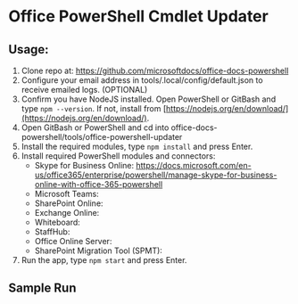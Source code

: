 # Office PowerShell Cmdlet Updater

## Usage:
1. Clone repo at: https://github.com/microsoftdocs/office-docs-powershell
1. Configure your email address in tools/.local/config/default.json to receive emailed logs. (OPTIONAL)
1. Confirm you have NodeJS installed.
    Open PowerShell or GitBash and type `npm --version`. 
    If not, install from [https://nodejs.org/en/download/](https://nodejs.org/en/download/).
1. Open GitBash or PowerShell and cd into office-docs-powershell/tools/office-powershell-updater
1. Install the required modules, type `npm install` and press Enter.
1. Install required PowerShell modules and connectors:
    - Skype for Business Online: https://docs.microsoft.com/en-us/office365/enterprise/powershell/manage-skype-for-business-online-with-office-365-powershell
    - Microsoft Teams:
    - SharePoint Online: 
    - Exchange Online: 
    - Whiteboard: 
    - StaffHub: 
    - Office Online Server: 
    - SharePoint Migration Tool (SPMT):  
1. Run the app, type `npm start` and press Enter.


## Sample Run
